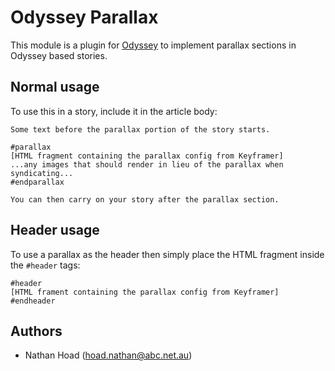 # Odyssey Parallax

This module is a plugin for [Odyssey](https://github.com/abcnews/odyssey) to implement parallax sections in Odyssey based stories.

## Normal usage

To use this in a story, include it in the article body:

```
Some text before the parallax portion of the story starts.

#parallax
[HTML fragment containing the parallax config from Keyframer]
...any images that should render in lieu of the parallax when syndicating...
#endparallax

You can then carry on your story after the parallax section.
```

## Header usage

To use a parallax as the header then simply place the HTML fragment inside the `#header` tags:

```
#header
[HTML frament containing the parallax config from Keyframer]
#endheader
```

## Authors

- Nathan Hoad ([hoad.nathan@abc.net.au](mailto:hoad.nathan@abc.net.au))
